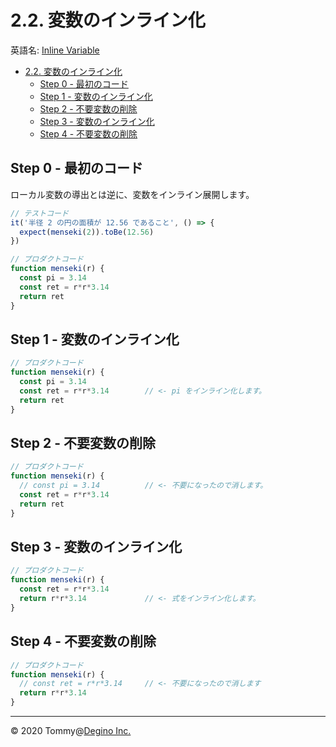 # 2.2. 変数のインライン化

英語名: [Inline Variable](https://refactoring.com/catalog/inlineVariable.html)

<!-- TOC -->

- [2.2. 変数のインライン化](#22-変数のインライン化)
  - [Step 0 - 最初のコード](#step-0---最初のコード)
  - [Step 1 - 変数のインライン化](#step-1---変数のインライン化)
  - [Step 2 - 不要変数の削除](#step-2---不要変数の削除)
  - [Step 3 - 変数のインライン化](#step-3---変数のインライン化)
  - [Step 4 - 不要変数の削除](#step-4---不要変数の削除)

<!-- /TOC -->

## Step 0 - 最初のコード

ローカル変数の導出とは逆に、変数をインライン展開します。

```js
// テストコード
it('半径 2 の円の面積が 12.56 であること', () => {
  expect(menseki(2)).toBe(12.56)
})

// プロダクトコード
function menseki(r) {
  const pi = 3.14
  const ret = r*r*3.14
  return ret
}
```

## Step 1 - 変数のインライン化

```js
// プロダクトコード
function menseki(r) {
  const pi = 3.14
  const ret = r*r*3.14        // <- pi をインライン化します。
  return ret
}
```

## Step 2 - 不要変数の削除

```js
// プロダクトコード
function menseki(r) {
  // const pi = 3.14          // <- 不要になったので消します。
  const ret = r*r*3.14
  return ret
}
```

## Step 3 - 変数のインライン化

```js
// プロダクトコード
function menseki(r) {
  const ret = r*r*3.14
  return r*r*3.14             // <- 式をインライン化します。
}
```

## Step 4 - 不要変数の削除

```js
// プロダクトコード
function menseki(r) {
  // const ret = r*r*3.14     // <- 不要になったので消します
  return r*r*3.14
}
```

---

&copy; 2020 Tommy@[Degino Inc.](https://www.degino.com/)
